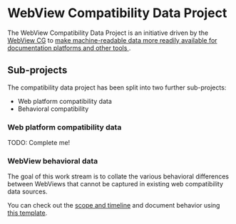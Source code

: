 # WebView Compatibility Data Project

The WebView Compatibility Data Project is an initiative driven by the [WebView CG](https://www.w3.org/community/webview/)
to [make machine-readable data more readily available for documentation platforms and other tools
](https://github.com/WebView-CG/charter/blob/04422d7cb3ecc80a7d0f6755135995a74deab64b/charter.md?plain=1#L26).

## Sub-projects

The compatibility data project has been split into two further sub-projects:

- Web platform compatibility data
- Behavioral compatibility

### Web platform compatibility data

TODO: Complete me!

### WebView behavioral data

The goal of this work stream is to collate the various behavioral differences between WebViews that cannot be captured
in existing web compatibility data sources.

You can check out the [scope and timeline](/behavioral/README.md) and document behavior using [this template](/behavioral/template.md).
